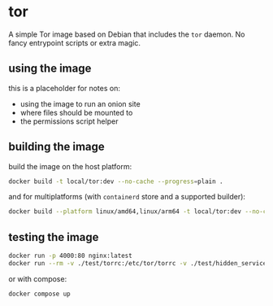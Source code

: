 # tor

A simple Tor image based on Debian that includes the `tor` daemon. No fancy entrypoint scripts or extra magic.

## using the image

this is a placeholder for notes on:
- using the image to run an onion site
- where files should be mounted to
- the permissions script helper

## building the image

build the image on the host platform:

```bash
docker build -t local/tor:dev --no-cache --progress=plain .
```

and for multiplatforms (with `containerd` store and a supported builder):

```bash
docker build --platform linux/amd64,linux/arm64 -t local/tor:dev --no-cache --progress=plain .
```

## testing the image

```bash
docker run -p 4000:80 nginx:latest
docker run --rm -v ./test/torrc:/etc/tor/torrc -v ./test/hidden_service:/var/lib/tor/secretsite/hidden_service local/tor:dev -f /etc/tor/test.torrc
```

or with compose:
```bash
docker compose up
```